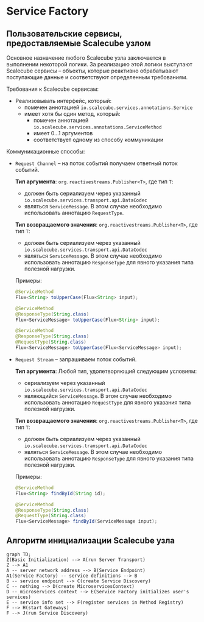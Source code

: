 # Service Factory 

## Пользовательские сервисы, предоставляемые Scalecube узлом

Основное назначение любого Scalecube узла заключается в выполнении некоторой логики. 
За реализацию этой логики выступают Scalecube сервисы – объекты, которые реактивно обрабатывают поступающие данные и соответствуют определенным требованиям. 

Требования к Scalecube сервисам:
- Реализовывать интерфейс, который:
	- помечен аннотацией `io.scalecube.services.annotations.Service` 
	- имеет хотя бы один метод, который:
		- помечен аннотацией `io.scalecube.services.annotations.ServiceMethod`	
		- имеет 0...1 аргументов
		- соответствует одному из способу коммуникации

Коммуникационные способы:
- `Request Channel` – на поток событий получаем ответный поток событий.

	__Тип аргумента__:  `org.reactivestreams.Publisher<T>`, где тип `T`:
	- должен быть сериализуем через 
	указанный `io.scalecube.services.transport.api.DataCodec`
	- являться `ServiceMessage`. В этом случае необходимо использовать аннотацию `RequestType`.
	
	__Тип возвращаемого значения__:  `org.reactivestreams.Publisher<T>`, где тип `T`:
	- должен быть сериализуем через 
	указанный `io.scalecube.services.transport.api.DataCodec`
	- являться `ServiceMessage`. В этом случае необходимо использовать аннотацию `ResponseType`  для явного указания типа полезной нагрузки.

	Примеры:
	
	```java
	@ServiceMethod
	Flux<String> toUpperCase(Flux<String> input);
	```
	```java
	@ServiceMethod
	@ResponseType(String.class)
	Flux<ServiceMessage> toUpperCase(Flux<String> input);
	```
	```java
	@ServiceMethod
	@ResponseType(String.class)
	@RequestType(String.class)
	Flux<ServiceMessage> toUpperCase(Flux<ServiceMessage> input);
	```
	
- `Request Stream` – запрашиваем поток событий. 

	__Тип аргумента__:  Любой тип, удолетворяющий следующим условиям:
	- сериализуем через 
	указанный `io.scalecube.services.transport.api.DataCodec`
	- являющийся `ServiceMessage`. В этом случае необходимо использовать аннотацию `RequestType` для явного указания типа полезной нагрузки.
	
	__Тип возвращаемого значения__:  `org.reactivestreams.Publisher<T>`, где тип `T`:
	- должен быть сериализуем через 
	указанный `io.scalecube.services.transport.api.DataCodec`
	- являться `ServiceMessage`. В этом случае необходимо использовать аннотацию `ResponseType` для явного указания типа полезной нагрузки.

	Примеры:

	```java
	@ServiceMethod
	Flux<String> findById(String id);
	```
	```java
	@ServiceMethod
	@ResponseType(String.class)
	@RequestType(String.class)
	Flux<ServiceMessage> findById(ServiceMessage input);
	```

	




## Алгоритм инициализации Scalecube узла

```mermaid
graph TD;
Z(Basic Initialization) --> A(run Server Transport)
Z --> A1
A -- server network address --> B(Service Endpoint)
A1(Service Factory) -- service definitions --> B
B -- service endpoint --> C(create Service Discovery)
C -- nothing --> D(create MicroservicesContext)
D -- microservices context --> E(Service Factory initializes user's services)
E -- service info set --> F(register services in Method Registry)
F --> H(start Gateways)
F --> J(run Service Discovery)
```





<!--stackedit_data:
eyJoaXN0b3J5IjpbMjEyNTEyMTQ1NV19
-->